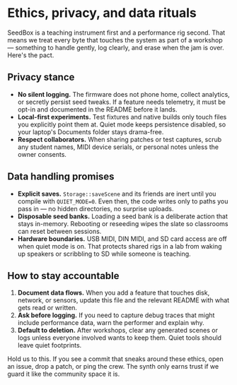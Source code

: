 # Ethics, privacy, and data rituals

SeedBox is a teaching instrument first and a performance rig second. That means
we treat every byte that touches the system as part of a workshop — something to
handle gently, log clearly, and erase when the jam is over. Here's the pact.

## Privacy stance

- **No silent logging.** The firmware does not phone home, collect analytics, or
  secretly persist seed tweaks. If a feature needs telemetry, it must be opt-in
  and documented in the README before it lands.
- **Local-first experiments.** Test fixtures and native builds only touch files
  you explicitly point them at. Quiet mode keeps persistence disabled, so your
  laptop's Documents folder stays drama-free.
- **Respect collaborators.** When sharing patches or test captures, scrub any
  student names, MIDI device serials, or personal notes unless the owner consents.

## Data handling promises

- **Explicit saves.** `Storage::saveScene` and its friends are inert until you
  compile with `QUIET_MODE=0`. Even then, the code writes only to paths you pass
  in — no hidden directories, no surprise uploads.
- **Disposable seed banks.** Loading a seed bank is a deliberate action that
  stays in-memory. Rebooting or reseeding wipes the slate so classrooms can reset
  between sessions.
- **Hardware boundaries.** USB MIDI, DIN MIDI, and SD card access are off when
  quiet mode is on. That protects shared rigs in a lab from waking up speakers or
  scribbling to SD while someone is teaching.

## How to stay accountable

1. **Document data flows.** When you add a feature that touches disk, network,
   or sensors, update this file and the relevant README with what gets read or
   written.
2. **Ask before logging.** If you need to capture debug traces that might
   include performance data, warn the performer and explain why.
3. **Default to deletion.** After workshops, clear any generated scenes or logs
   unless everyone involved wants to keep them. Quiet tools should leave quiet
   footprints.

Hold us to this. If you see a commit that sneaks around these ethics, open an
issue, drop a patch, or ping the crew. The synth only earns trust if we guard it
like the community space it is.
